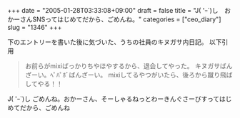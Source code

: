 +++
date = "2005-01-28T03:33:08+09:00"
draft = false
title = "J( &apos;ｰ`)し　おかーさんSNSってはじめてだから、ごめんね。"
categories = ["ceo_diary"]
slug = "1346"
+++

下のエントリーを書いた後に気づいた、うちの社員のキヌガサ内日記。
以下引用
<blockquote>
お前らがmixiばっかりちやほやするから、退会してやった。
キヌガサばんざーい。ﾍﾟﾊﾟﾎﾞばんざーい。
mixiしてるやつがいたら、後ろから蹴り飛ばしてやる！！</blockquote>
J( 'ｰ`)し  ごめんね。おかーさん、そーしゃるねっとわーきんぐさーびすってはじめてだから、ごめんね
